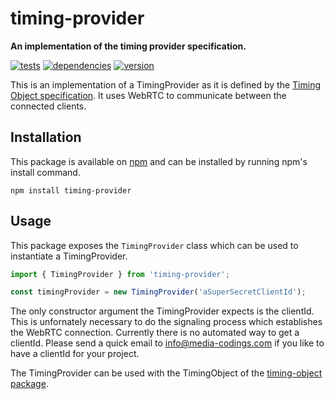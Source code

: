 # timing-provider

**An implementation of the timing provider specification.**

[![tests](https://img.shields.io/travis/chrisguttandin/timing-provider/master.svg?style=flat-square)](https://travis-ci.org/chrisguttandin/timing-provider)
[![dependencies](https://img.shields.io/david/chrisguttandin/timing-provider.svg?style=flat-square)](https://www.npmjs.com/package/timing-provider)
[![version](https://img.shields.io/npm/v/timing-provider.svg?style=flat-square)](https://www.npmjs.com/package/timing-provider)

This is an implementation of a TimingProvider as it is defined by the
[Timing Object specification](https://webtiming.github.io/timingobject/). It uses
WebRTC to communicate between the connected clients.

## Installation

This package is available on
[npm](https://www.npmjs.org/package/timing-provider) and can be installed by
running npm's install command.

```shell
npm install timing-provider
```

## Usage

This package exposes the `TimingProvider` class which can be used to instantiate
a TimingProvider.

```js
import { TimingProvider } from 'timing-provider';

const timingProvider = new TimingProvider('aSuperSecretClientId');
```

The only constructor argument the TimingProvider expects is the clientId. This
is unfornately necessary to do the signaling process which establishes the
WebRTC connection. Currently there is no automated way to get a clientId. Please
send a quick email to [info@media-codings.com](mailto:info@media-codings.com) if
you like to have a clientId for your project.

The TimingProvider can be used with the TimingObject of the
[timing-object package](https://github.com/chrisguttandin/timing-object).
